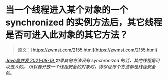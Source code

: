 <!--yml
category: 未分类
date: 0001-01-01 00:00:00
-->

# 当一个线程进入某个对象的一个 synchronized 的实例方法后，其它线程是否可进入此对象的其它方法？

> 原文：[https://zwmst.com/2155.html](https://zwmst.com/2155.html)

   [ *Java高并发* ](https://zwmst.com/java%e9%ab%98%e5%b9%b6%e5%8f%91)*[ <time datetime="2021-08-19T08:51:22+08:00"> 2021-08-19 </time> ](https://zwmst.com/2155.html)  如果其他方法没有 synchronized 的话，其他线程是可以进入的。
所以要开放一个线程安全的对象时，得保证每个方法都是线程安全的。*